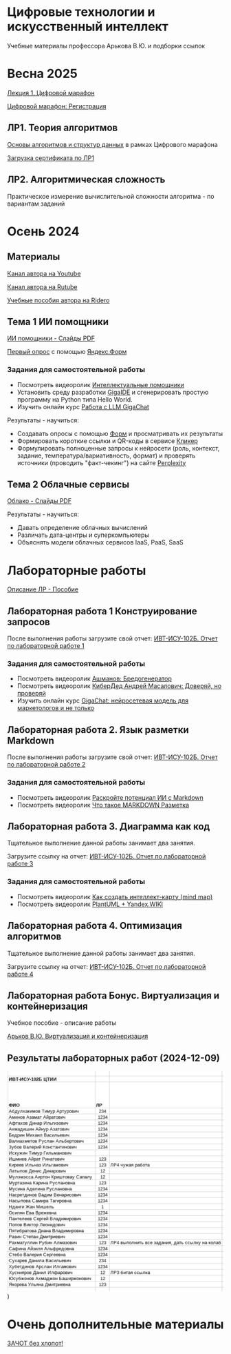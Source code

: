 # Цифровые технологии и искусственный интеллект
Учебные материалы профессора Арькова В.Ю. и подборки ссылок

# Весна 2025

[Лекция 1. Цифровой марафон](https://github.com/Valentin-Arkov/Digital-Tech-AI/blob/main/Marathon.pdf)

[Цифровой марафон: Регистрация](https://it-marathon.21-school.ru)


## ЛР1. Теория алгоритмов

[Основы алгоритмов и структур данных](https://netology.ru/profile/program/algo-basics-1/schedule) в рамках Цифрового марафона

[Загрузка сертификата по ЛР1](https://forms.yandex.ru/u/67a9f31849363982dd4d79c2/)

## ЛР2. Алгоритмическая сложность

Практическое измерение вычислительной сложности алгоритма - по вариантам заданий


# Осень 2024

## Материалы
[Канал автора на Youtube](https://www.youtube.com/@ValentinArkov/playlists)

[Канал автора на Rutube](https://rutube.ru/channel/23958653/playlists/)

[Учебные пособия автора на Ridero](https://ridero.ru/books/catalog/?q=Валентин%20Арьков)

## Тема 1 ИИ помощники
[ИИ помощники - Слайды PDF](DT-01-AI.pdf)

[Первый опрос](https://github.com/Valentin-Arkov/Digital-Tech-AI/blob/main/2024-09-12-Ya.Form.xlsx) с помощью [Яндекс.Форм]((https://forms.yandex.ru/))

### Задания для самостоятельной работы
- Посмотреть видеоролик [Интеллектуальные помощники](https://rutube.ru/video/09ee5886d924b15cecf60549d854b8f3/?r=plwd)
- Установить среду разработки [GigaIDE](https://gitverse.ru/features/gigaide) и сгенерировать простую программу на Python типа Hello World.
- Изучить онлайн курс [Работа с LLM GigaChat](https://courses.sberuniversity.ru/llm-gigachat/)

Результаты - научиться:
- Создавать опросы с помощью [Форм](https://forms.yandex.ru/) и просматривать их результаты
- Формировать короткие ссылки и QR-коды в сервисе [Кликер](https://clck.ru/)
- Формулировать полноценные запросы к нейросети (роль, контекст, задание, температура/вариативность, формат) и проверять источники (проводить "факт-чекинг") на сайте [Perplexity](https://www.perplexity.ai/)

## Тема 2 Облачные сервисы

[Облако - Слайды PDF](DT-02-Cloud.pdf)

Результаты - научиться:
- Давать определение облачных вычислений
- Различать дата-центры и суперкомпьютеры
- Объяснять модели облачных сервисов IaaS, PaaS, SaaS

# Лабораторные работы

[Описание ЛР - Пособие](https://ridero.ru/books/cifrovye_tekhnologii_i_iskusstvennyi_intellekt/)

## Лабораторная работа 1 Конструирование запросов

После выполнения работы загрузите свой отчет: [ИВТ-ИСУ-102Б. Отчет по лабораторной работе 1](https://forms.yandex.ru/u/66fccdd45056901aca4296c6/)

### Задания для самостоятельной работы
- Посмотреть видеоролик [Ашманов: Бредогенератор](https://rutube.ru/video/299fce4bc16c4403c684104f29a48110/)
- Посмотреть видеоролик [КиберДед Андрей Масалович: Доверяй, но проверяй](https://rutube.ru/video/fb574608ef34344fc4e6157571898180/)
- Изучить онлайн курс [GigaChat: нейросетевая модель для маркетологов и не только](https://edutoria.ru/course/decd3255-2995-4307-bf63-7a57b40a29b3)

## Лабораторная работа 2. Язык разметки Markdown

После выполнения работы загрузите свой отчет: [ИВТ-ИСУ-102Б. Отчет по лабораторной работе 2](https://forms.yandex.ru/u/66fccdd45056901aca4296c6/)

### Задания для самостоятельной работы
- Посмотреть видеоролик [Раскройте потенциал ИИ с Markdown](https://rutube.ru/video/f37eeb4f85df988beb87da9364720570/)
- Посмотреть видеоролик [Что такое MARKDOWN Разметка](https://rutube.ru/video/26881c063cc95f43e561edb6aa257294/)

## Лабораторная работа 3. Диаграмма как код

Тщательное выполнение данной работы занимает два занятия.

Загрузите ссылку на отчет: [ИВТ-ИСУ-102Б. Отчет по лабораторной работе 3](https://forms.yandex.ru/u/670f3824f47e736166a563b5/)

### Задания для самостоятельной работы
- Посмотреть видеоролик [Как создать интеллект-карту (mind map)](https://rutube.ru/video/812c8ca4a8bf5d630d0ff02a9fc88c39/?r=plwd)
- Посмотреть видеоролик [PlantUML + Yandex.WIKI](https://rutube.ru/video/4338f108a2985578bdeb420653ef8423/?r=plwd)

## Лабораторная работа 4. Оптимизация алгоритмов

Тщательное выполнение данной работы занимает два занятия.

Загрузите ссылку на отчет: [ИВТ-ИСУ-102Б. Отчет по лабораторной работе 4](https://forms.yandex.ru/u/6727790f5056904765f29288/)

## Лабораторная работа Бонус. Виртуализация и контейнеризация

Учебное пособие - описание работы

[Арьков В.Ю. Виртуализация и контейнеризация](https://ridero.ru/books/virtualizaciya_i_konteinerizaciya/)

## Результаты лабораторных работ (2024-12-09)

![Принято](https://github.com/Valentin-Arkov/Digital-Tech-AI/blob/main/2024-12-09-LR.png))

# Очень дополнительные материалы

[ЗАЧОТ без хлопот!](https://clck.ru/3FRRyM)

